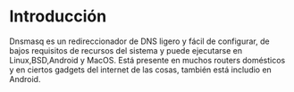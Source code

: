 # Introducción
Dnsmasq es un redireccionador de DNS ligero y fácil de configurar, de bajos requisitos de recursos del sistema y puede ejecutarse en Linux,BSD,Android y MacOS.
Está presente en muchos routers domésticos y en ciertos gadgets del internet de las cosas, también está includio en Android.

